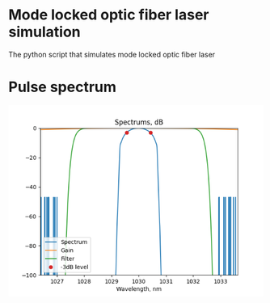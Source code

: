 # Mode locked optic fiber laser simulation
The python script that simulates mode locked optic fiber laser
# Pulse spectrum
![alt text](https://github.com/ArkadiyMastin/Fiber-optic-laser-simulation/blob/main/pics/Figure_3.png?raw=true)
